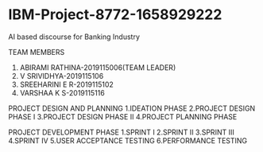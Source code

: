 # IBM-Project-8772-1658929222
AI based discourse for Banking Industry



TEAM MEMBERS
1. ABIRAMI RATHINA-2019115006(TEAM LEADER)
2. V SRIVIDHYA-2019115106
3. SREEHARINI E R-2019115102
4. VARSHAA K S-2019115116

PROJECT DESIGN AND PLANNING
1.IDEATION PHASE
2.PROJECT DESIGN PHASE I
3.PROJECT DESIGN PHASE II
4.PROJECT PLANNING PHASE

PROJECT DEVELOPMENT PHASE
1.SPRINT I
2.SPRINT II
3.SPRINT III
4.SPRINT IV
5.USER ACCEPTANCE TESTING
6.PERFORMANCE TESTING

